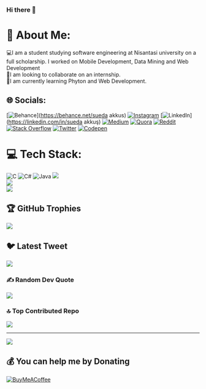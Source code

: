 ### Hi there 👋

# 💫 About Me:
💻I am a student studying software engineering at Nisantasi university on a full scholarship. I worked on Mobile Development, Data Mining and Web Development<br>🤝I am looking to collaborate on an internship.<br>🌱I am currently learning Phyton and Web Development.<br>


## 🌐 Socials:
[![Behance](https://img.shields.io/badge/Behance-1769ff?logo=behance&logoColor=white)](https://behance.net/sueda akkus) [![Instagram](https://img.shields.io/badge/Instagram-%23E4405F.svg?logo=Instagram&logoColor=white)](https://instagram.com/@akkusueda) [![LinkedIn](https://img.shields.io/badge/LinkedIn-%230077B5.svg?logo=linkedin&logoColor=white)](https://linkedin.com/in/sueda akkuş) [![Medium](https://img.shields.io/badge/Medium-12100E?logo=medium&logoColor=white)](https://medium.com/@@suedakkus) [![Quora](https://img.shields.io/badge/Quora-%23B92B27.svg?logo=Quora&logoColor=white)](https://quora.com/profile/@Suedakkus) [![Reddit](https://img.shields.io/badge/Reddit-%23FF4500.svg?logo=Reddit&logoColor=white)](https://reddit.com/user/No_Huckleberry_1143) [![Stack Overflow](https://img.shields.io/badge/-Stackoverflow-FE7A16?logo=stack-overflow&logoColor=white)](https://stackoverflow.com/users/@Suedakkus) [![Twitter](https://img.shields.io/badge/Twitter-%231DA1F2.svg?logo=Twitter&logoColor=white)](https://twitter.com/@akkus_sued84425) [![Codepen](https://img.shields.io/badge/Codepen-000000?style=for-the-badge&logo=codepen&logoColor=white)](https://codepen.io/@suedakkus) 

# 💻 Tech Stack:
![C](https://img.shields.io/badge/c-%2300599C.svg?style=for-the-badge&logo=c&logoColor=white) ![C#](https://img.shields.io/badge/c%23-%23239120.svg?style=for-the-badge&logo=c-sharp&logoColor=white) ![Java](https://img.shields.io/badge/java-%23ED8B00.svg?style=for-the-badge&logo=java&logoColor=white) 
![](https://github-readme-stats.vercel.app/api?username=suedakkus&theme=jolly&hide_border=true&include_all_commits=true&count_private=true)<br/>
![](https://github-readme-streak-stats.herokuapp.com/?user=suedakkus&theme=jolly&hide_border=true)<br/>
![](https://github-readme-stats.vercel.app/api/top-langs/?username=suedakkus&theme=jolly&hide_border=true&include_all_commits=true&count_private=true&layout=compact)

## 🏆 GitHub Trophies
![](https://github-profile-trophy.vercel.app/?username=suedakkus&theme=onedark&no-frame=true&no-bg=true&margin-w=4)

## 🐦 Latest Tweet
[![](https://gtce.itsvg.in/api?username=@akkus_sued84425)](https://github.com/VishwaGauravIn/github-twitter-card-embed)

### ✍ Random Dev Quote
![](https://quotes-github-readme.vercel.app/api?type=horizontal&theme=radical)

### 🔝 Top Contributed Repo
![](https://github-contributor-stats.vercel.app/api?username=suedakkus&limit=5&theme=monokai&combine_all_yearly_contributions=true)

---
[![](https://visitcount.itsvg.in/api?id=suedakkus&icon=2&color=5)](https://visitcount.itsvg.in)

  ## 💰 You can help me by Donating
  [![BuyMeACoffee](https://img.shields.io/badge/Buy%20Me%20a%20Coffee-ffdd00?style=for-the-badge&logo=buy-me-a-coffee&logoColor=black)](https://buymeacoffee.com/suedakkus) 

  
<!-- Proudly created with GPRM ( https://gprm.itsvg.in ) -->

